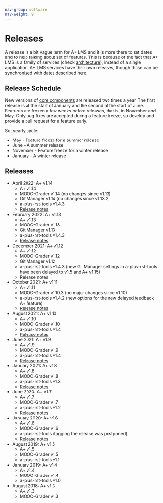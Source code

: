 ```yaml
---
nav-group: software
nav-weight: 9
---
```

# Releases

A release is a bit vague term for A+ LMS and it is more there to set dates and to help talking about set of features.
This is because of the fact that A+ LMS is a family of services (check [architecture](/architecture/)), instead of a single application.
A+ LMS services have their own releases, though those can be synchronized with dates described here.

## Release Schedule

New versions of [core components](/components/#core) are released two times a year.
The first release is at the start of January and the second at the start of June.
Features are frozen a few weeks before releases,
that is, in November and May.
Only bug fixes are accepted during a feature freeze,
so develop and provide a pull request for a feature early.

So, yearly cycle:

* May - Feature freeze for a summer release
* June - A summer release
* November - Feature freeze for a winter release
* January - A winter release

## Releases

* April 2022: A+ v1.14
  * A+ v1.14
  * MOOC-Grader v1.14 (no changes since v1.13)
  * Git Manager v1.14 (no changes since v1.13.2)
  * a-plus-rst-tools v1.4.3
  * [Release notes](v1_14.md)
* February 2022: A+ v1.13
  * A+ v1.13
  * MOOC-Grader v1.13
  * Git Manager v1.13
  * a-plus-rst-tools v1.4.3
  * [Release notes](v1_13.md)
* December 2021: A+ v1.12
  * A+ v1.12
  * MOOC-Grader v1.12
  * Git Manager v1.12
  * a-plus-rst-tools v1.4.3
    (new Git Manager settings in a-plus-rst-tools have been delayed to v1.5 and A+ v1.15)
  * [Release notes](v1_12.md)
* October 2021: A+ v1.11
  * A+ v1.11
  * MOOC-Grader v1.10.3 (no major changes since v1.10)
  * a-plus-rst-tools v1.4.2 (new options for the new delayed feedback A+ feature)
  * [Release notes](v1_11.md)
* August 2021: A+ v1.10
  * A+ v1.10
  * MOOC-Grader v1.10
  * a-plus-rst-tools v1.4
  * [Release notes](v1_10.md)
* June 2021: A+ v1.9
  * A+ v1.9
  * MOOC-Grader v1.9
  * a-plus-rst-tools v1.4
  * [Release notes](v1_9.md)
* January 2021: A+ v1.8
  * A+ v1.8
  * MOOC-Grader v1.8
  * a-plus-rst-tools v1.3
  * [Release notes](v1_8.md)
* June 2020: A+ v1.7
  * A+ v1.7
  * MOOC-Grader v1.7
  * a-plus-rst-tools v1.2
  * [Release notes](https://wiki.aalto.fi/display/EDIT/Aplus+Service+break+summer+2020)
* January 2020: A+ v1.6
  * A+ v1.6
  * MOOC-Grader v1.6
  * a-plus-rst-tools (tagging the release was postponed)
  * [Release notes](https://wiki.aalto.fi/pages/viewpage.action?pageId=163022321)
* August 2019: A+ v1.5
  * A+ v1.5
  * MOOC-Grader v1.5
  * a-plus-rst-tools v1.1
* January 2019: A+ v1.4
  * A+ v1.4
  * MOOC-Grader v1.4
  * a-plus-rst-tools v1.0
* August 2018: A+ v1.3
  * A+ v1.3
  * MOOC-Grader v1.3

